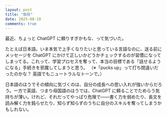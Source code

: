```yaml
---
layout: post
title: "依存"
date: 2025-08-10
comments: true
---
```


最近、ちょっと ChatGPT に頼りすぎかもな、って気づいた。

たとえば日本語。いま本気で上手くなりたいと思っている言語なのに、送る前にメッセージを ChatGPT にかけて正しいかどうかチェックするのが習慣になってしまってる。これって、学習プロセスを奪って、本当の目標である「話せるようになる」手続きを邪魔してしまうと思う。
（※「pucks up」って打ち間違いだったのかな？ 英語でもニュートラルなトーンで。）

日本語のほうでその傾向に気づくのは、自分の成長への思い入れが強いからだろう。一方で英語、つまり母国語のほうでは、ChatGPT に頼ることでためらう気持ちが薄い。けれど、それだってやっぱり危険で——書く力を弱めたり、長文を読み解く力を鈍らせたり、知らず知らずのうちに自分のスキルを奪ってしまうかもしれない。
